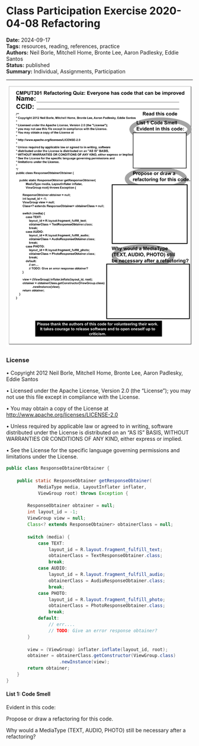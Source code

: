 # Class Participation Exercise 2020-04-08 Refactoring

**Date:** 2024-09-17  
**Tags:** resources, reading, references, practice  
**Authors:** Neil Borle, Mitchell Home, Bronte Lee, Aaron Padlesky, Eddie Santos  
**Status:** published  
**Summary:** Individual, Assignments, Participation

----

![Participation Exercise Image](../../content/images/old_participation/exer20200408refactoring.png)


### License
•	Copyright 2012 Neil Borle, Mitchell Home, Bronte Lee, Aaron Padlesky, Eddie Santos

•	Licensed under the Apache License, Version 2.0 (the “License”); you may not use this file except in compliance with the License.

•	You may obtain a copy of the License at http://www.apache.org/licenses/LICENSE-2.0

•	Unless required by applicable law or agreed to in writing, software distributed under the License is distributed on an “AS IS” BASIS, WITHOUT WARRANTIES OR CONDITIONS OF ANY KIND, either express or implied.

•	See the License for the specific language governing permissions and limitations under the License.


```.java
public class ResponseObtainerObtainer {
 
    public static ResponseObtainer getResponseObtainer(
            MediaType media, LayoutInflater inflater,
            ViewGroup root) throws Exception {
 
        ResponseObtainer obtainer = null;
        int layout_id = -1;
        ViewGroup view = null;
        Class<? extends ResponseObtainer> obtainerClass = null;
 
        switch (media) {
            case TEXT:
                layout_id = R.layout.fragment_fulfill_text;
                obtainerClass = TextResponseObtainer.class;
                break;
            case AUDIO:
                layout_id = R.layout.fragment_fulfill_audio;
                obtainerClass = AudioResponseObtainer.class;
                break;
            case PHOTO:
                layout_id = R.layout.fragment_fulfill_photo;
                obtainerClass = PhotoResponseObtainer.class;
                break;
            default:
                // err....
                // TODO: Give an error response obtainer?
        }
 
        view = (ViewGroup) inflater.inflate(layout_id, root);
        obtainer = obtainerClass.getConstructor(ViewGroup.class)
                    .newInstance(view);
        return obtainer;
    }
}
```

#### List 1: Code Smell

Evident in this code:

Propose or draw a refactoring for this code.

Why would a MediaType (TEXT, AUDIO, PHOTO) still be necessary after a refactoring?
